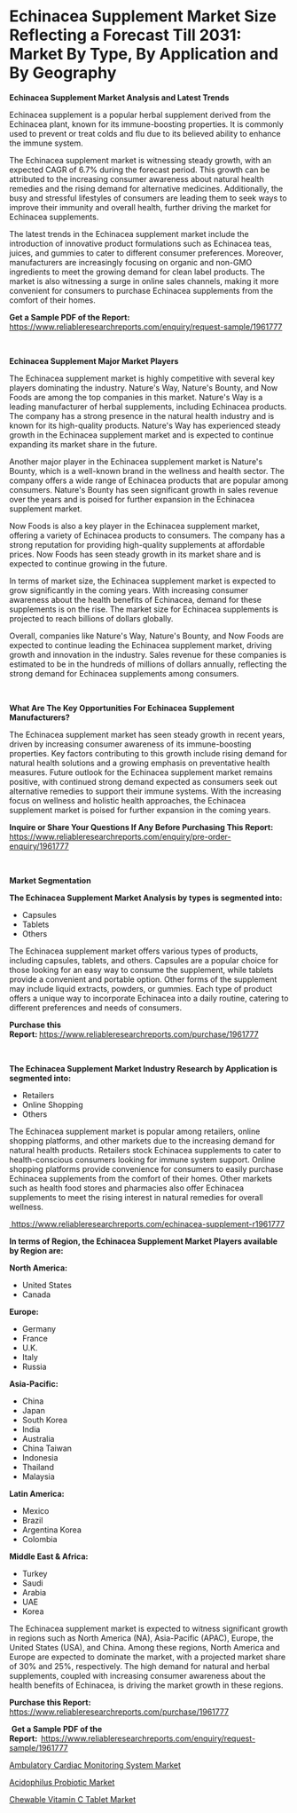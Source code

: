 <p><h1>Echinacea Supplement Market Size Reflecting a Forecast Till 2031: Market By Type, By Application and By Geography</h1></p><p><strong>Echinacea Supplement Market Analysis and Latest Trends</strong></p>
<p><p>Echinacea supplement is a popular herbal supplement derived from the Echinacea plant, known for its immune-boosting properties. It is commonly used to prevent or treat colds and flu due to its believed ability to enhance the immune system.</p><p>The Echinacea supplement market is witnessing steady growth, with an expected CAGR of 6.7% during the forecast period. This growth can be attributed to the increasing consumer awareness about natural health remedies and the rising demand for alternative medicines. Additionally, the busy and stressful lifestyles of consumers are leading them to seek ways to improve their immunity and overall health, further driving the market for Echinacea supplements.</p><p>The latest trends in the Echinacea supplement market include the introduction of innovative product formulations such as Echinacea teas, juices, and gummies to cater to different consumer preferences. Moreover, manufacturers are increasingly focusing on organic and non-GMO ingredients to meet the growing demand for clean label products. The market is also witnessing a surge in online sales channels, making it more convenient for consumers to purchase Echinacea supplements from the comfort of their homes.</p></p>
<p><strong>Get a Sample PDF of the Report:&nbsp;</strong> <a href="https://www.reliableresearchreports.com/enquiry/request-sample/1961777">https://www.reliableresearchreports.com/enquiry/request-sample/1961777</a></p>
<p>&nbsp;</p>
<p><strong>Echinacea Supplement Major Market Players</strong></p>
<p><p>The Echinacea supplement market is highly competitive with several key players dominating the industry. Nature's Way, Nature's Bounty, and Now Foods are among the top companies in this market. Nature's Way is a leading manufacturer of herbal supplements, including Echinacea products. The company has a strong presence in the natural health industry and is known for its high-quality products. Nature's Way has experienced steady growth in the Echinacea supplement market and is expected to continue expanding its market share in the future.</p><p>Another major player in the Echinacea supplement market is Nature's Bounty, which is a well-known brand in the wellness and health sector. The company offers a wide range of Echinacea products that are popular among consumers. Nature's Bounty has seen significant growth in sales revenue over the years and is poised for further expansion in the Echinacea supplement market.</p><p>Now Foods is also a key player in the Echinacea supplement market, offering a variety of Echinacea products to consumers. The company has a strong reputation for providing high-quality supplements at affordable prices. Now Foods has seen steady growth in its market share and is expected to continue growing in the future.</p><p>In terms of market size, the Echinacea supplement market is expected to grow significantly in the coming years. With increasing consumer awareness about the health benefits of Echinacea, demand for these supplements is on the rise. The market size for Echinacea supplements is projected to reach billions of dollars globally.</p><p>Overall, companies like Nature's Way, Nature's Bounty, and Now Foods are expected to continue leading the Echinacea supplement market, driving growth and innovation in the industry. Sales revenue for these companies is estimated to be in the hundreds of millions of dollars annually, reflecting the strong demand for Echinacea supplements among consumers.</p></p>
<p>&nbsp;</p>
<p><strong>What Are The Key Opportunities For Echinacea Supplement Manufacturers?</strong></p>
<p><p>The Echinacea supplement market has seen steady growth in recent years, driven by increasing consumer awareness of its immune-boosting properties. Key factors contributing to this growth include rising demand for natural health solutions and a growing emphasis on preventative health measures. Future outlook for the Echinacea supplement market remains positive, with continued strong demand expected as consumers seek out alternative remedies to support their immune systems. With the increasing focus on wellness and holistic health approaches, the Echinacea supplement market is poised for further expansion in the coming years.</p></p>
<p><strong>Inquire or Share Your Questions If Any Before Purchasing This Report:</strong> <a href="https://www.reliableresearchreports.com/enquiry/pre-order-enquiry/1961777">https://www.reliableresearchreports.com/enquiry/pre-order-enquiry/1961777</a></p>
<p>&nbsp;</p>
<p><strong>Market Segmentation</strong></p>
<p><strong>The Echinacea Supplement Market Analysis by types is segmented into:</strong></p>
<p><ul><li>Capsules</li><li>Tablets</li><li>Others</li></ul></p>
<p><p>The Echinacea supplement market offers various types of products, including capsules, tablets, and others. Capsules are a popular choice for those looking for an easy way to consume the supplement, while tablets provide a convenient and portable option. Other forms of the supplement may include liquid extracts, powders, or gummies. Each type of product offers a unique way to incorporate Echinacea into a daily routine, catering to different preferences and needs of consumers.</p></p>
<p><strong>Purchase this Report:&nbsp;</strong><a href="https://www.reliableresearchreports.com/purchase/1961777">https://www.reliableresearchreports.com/purchase/1961777</a></p>
<p>&nbsp;</p>
<p><strong>The Echinacea Supplement Market Industry Research by Application is segmented into:</strong></p>
<p><ul><li>Retailers</li><li>Online Shopping</li><li>Others</li></ul></p>
<p><p>The Echinacea supplement market is popular among retailers, online shopping platforms, and other markets due to the increasing demand for natural health products. Retailers stock Echinacea supplements to cater to health-conscious consumers looking for immune system support. Online shopping platforms provide convenience for consumers to easily purchase Echinacea supplements from the comfort of their homes. Other markets such as health food stores and pharmacies also offer Echinacea supplements to meet the rising interest in natural remedies for overall wellness.</p></p>
<p><a href="https://www.reliableresearchreports.com/echinacea-supplement-r1961777">&nbsp;https://www.reliableresearchreports.com/echinacea-supplement-r1961777</a></p>
<p><strong>In terms of Region, the Echinacea Supplement Market Players available by Region are:</strong></p>
<p>
    <p> <strong> North America: </strong>
        <ul>
            <li>United States</li>
            <li>Canada</li>
        </ul>
        </p> 
    <p> <strong> Europe: </strong>
        <ul>
            <li>Germany</li>
            <li>France</li>
            <li>U.K.</li>
            <li>Italy</li>
            <li>Russia</li>
        </ul>
        </p> 
    <p> <strong> Asia-Pacific: </strong>
        <ul>
            <li>China</li>
            <li>Japan</li>
            <li>South Korea</li>
            <li>India</li>
            <li>Australia</li>
            <li>China Taiwan</li>
            <li>Indonesia</li>
            <li>Thailand</li>
            <li>Malaysia</li>
        </ul>
        </p> 
    <p> <strong> Latin America: </strong>
        <ul>
            <li>Mexico</li>
            <li>Brazil</li>
            <li>Argentina Korea</li>
            <li>Colombia</li>
        </ul>
        </p> 
    <p> <strong> Middle East & Africa: </strong>
        <ul>
            <li>Turkey</li>
            <li>Saudi</li>
            <li>Arabia</li>
            <li>UAE</li>
            <li>Korea</li>
        </ul>
    </p>
    </p>
<p><p>The Echinacea supplement market is expected to witness significant growth in regions such as North America (NA), Asia-Pacific (APAC), Europe, the United States (USA), and China. Among these regions, North America and Europe are expected to dominate the market, with a projected market share of 30% and 25%, respectively. The high demand for natural and herbal supplements, coupled with increasing consumer awareness about the health benefits of Echinacea, is driving the market growth in these regions.</p></p>
<p><strong>Purchase this Report: </strong><a href="https://www.reliableresearchreports.com/purchase/1961777">https://www.reliableresearchreports.com/purchase/1961777</a></p>
<p>&nbsp;<strong>Get a Sample PDF of the Report:&nbsp;&nbsp;</strong><a href="https://www.reliableresearchreports.com/enquiry/request-sample/1961777">https://www.reliableresearchreports.com/enquiry/request-sample/1961777</a></p>
<p><strong></strong></p>
<p><p><a href="https://view.publitas.com/reportprime-1/ambulatory-cardiac-monitoring-system-market-outlook-industry-overview-and-forecast-2024-to-2031/">Ambulatory Cardiac Monitoring System Market</a></p><p><a href="https://github.com/LibbySpencer2018/Market-Research-Report-List-1/blob/main/acidophilus-probiotic-market.md">Acidophilus Probiotic Market</a></p><p><a href="https://github.com/ashman753/Market-Research-Report-List-1/blob/main/chewable-vitamin-c-tablet-market.md">Chewable Vitamin C Tablet Market</a></p></p>
